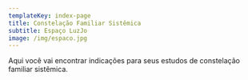 ```yaml
---
templateKey: index-page
title: Constelação Familiar Sistêmica
subtitle: Espaço LuzJo
image: /img/espaco.jpg
---
```

Aqui você vai encontrar indicações para seus estudos de constelação familiar sistêmica.
